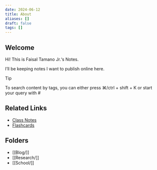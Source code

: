 ```yaml
---
date: 2024-06-12
title: About
aliases: []
draft: false
tags: []
---
```


## Welcome

Hi! This is Faisal Tamano Jr.‘s Notes.

I’ll be keeping notes I want to publish online here.

> [!tip]
> To search content by tags, you can either press ⌘/ctrl + shift + K or start your query with #

## Related Links

- [Class Notes](https://github.com/FaisalTamanoJr/Class-Notes)
- [Flashcards](https://github.com/FaisalTamanoJr/Anki-Class-Flashcards)

## Folders

- [[Blog/]]
- [[Research/]]
- [[School/]]
